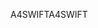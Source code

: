 <span data-ttu-id="9ad17-101">A4SWIFT</span><span class="sxs-lookup"><span data-stu-id="9ad17-101">A4SWIFT</span></span>